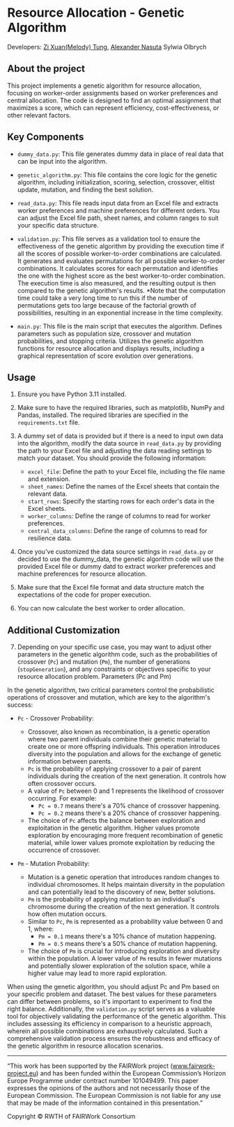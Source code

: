 # Resource Allocation - Genetic Algorithm
Developers: [Zi Xuan(Melody) Tung](https://github.com/melody-tung), [Alexander Nasuta](https://github.com/Alexander-Nasuta)
 Sylwia Olbrych

## About the project
This project implements a genetic algorithm for resource allocation, focusing on worker-order assignments based on worker preferences and central allocation. The code is designed to find an optimal assignment that maximizes a score, which can represent efficiency, cost-effectiveness, or other relevant factors.

## Key Components
- `dummy_data.py`: This file generates dummy data in place of real data that can be input into the algorithm. 

- `genetic_algorithm.py`: This file contains the core logic for the genetic algorithm, including initialization, scoring, selection, crossover, elitist update, mutation, and finding the best solution.

- `read_data.py`: This file reads input data from an Excel file and extracts worker preferences and machine preferences for different orders. You can adjust the Excel file path, sheet names, and column ranges to suit your specific data structure.

- `validation.py`: This file serves as a validation tool to ensure the effectiveness of the genetic algorithm by providing the execution time if all the scores of possible worker-to-order combinations are calculated. It generates and evaluates permutations for all possible worker-to-order combinations. It calculates scores for each permutation and identifies the one with the highest score as the best worker-to-order combination. The execution time is also measured, and the resulting output is then compared to the genetic algorithm's results. *Note that the computation time could take a very long time to run this if the number of permutations gets too large because of the factorial growth of possibilities, resulting in an exponential increase in the time complexity. 

- `main.py`: This file is the main script that executes the algorithm. Defines parameters such as population size, crossover and mutation probabilities, and stopping criteria. Utilizes the genetic algorithm functions for resource allocation and displays results, including a graphical representation of score evolution over generations.

## Usage

1. Ensure you have Python 3.11 installed.

2. Make sure to have the required libraries, such as matplotlib, NumPy and Pandas, installed. The required libraries are specified in the `requirements.txt` file.

3. A dummy set of data is provided but if there is a need to input own data into the algorithm, modify the data source in `read_data.py` by providing the path to your Excel file and adjusting the data reading settings to match your dataset. You should provide the following information:

   - `excel_file`: Define the path to your Excel file, including the file name and extension.
   - `sheet_names`: Define the names of the Excel sheets that contain the relevant data.
   - `start_rows`: Specify the starting rows for each order's data in the Excel sheets.
   - `worker_columns`: Define the range of columns to read for worker preferences.
   - `central_data_columns`: Define the range of columns to read for resilience data.

4. Once you've customized the data source settings in `read_data.py` or decided to use the dummy_data, the genetic algorithm code will use the provided Excel file or dummy datd to extract worker preferences and machine preferences for resource allocation.

5. Make sure that the Excel file format and data structure match the expectations of the code for proper execution.

6. You can now calculate the best worker to order allocation. 

## Additional Customization

7. Depending on your specific use case, you may want to adjust other parameters in the genetic algorithm code, such as the probabilities of crossover (`Pc`) and mutation (`Pm`), the number of generations (`stopGeneration`), and any constraints or objectives specific to your resource allocation problem.
Parameters (Pc and Pm)

In the genetic algorithm, two critical parameters control the probabilistic operations of crossover and mutation, which are key to the algorithm's success:

- `Pc` - Crossover Probability:
  - Crossover, also known as recombination, is a genetic operation where two parent individuals combine their genetic material to create one or more offspring individuals. This operation introduces diversity into the population and allows for the exchange of genetic information between parents.
  - `Pc` is the probability of applying crossover to a pair of parent individuals during the creation of the next generation. It controls how often crossover occurs.
  - A value of `Pc` between 0 and 1 represents the likelihood of crossover occurring. For example:
    - `Pc = 0.7` means there's a 70% chance of crossover happening.
    - `Pc = 0.2` means there's a 20% chance of crossover happening.
  - The choice of `Pc` affects the balance between exploration and exploitation in the genetic algorithm. Higher values promote exploration by encouraging more frequent recombination of genetic material, while lower values promote exploitation by reducing the occurrence of crossover.

- `Pm` - Mutation Probability:
  - Mutation is a genetic operation that introduces random changes to individual chromosomes. It helps maintain diversity in the population and can potentially lead to the discovery of new, better solutions.
  - `Pm` is the probability of applying mutation to an individual's chromosome during the creation of the next generation. It controls how often mutation occurs.
  - Similar to `Pc`, `Pm` is represented as a probability value between 0 and 1, where:
    - `Pm = 0.1` means there's a 10% chance of mutation happening.
    - `Pm = 0.5` means there's a 50% chance of mutation happening.
  - The choice of `Pm` is crucial for introducing exploration and diversity within the population. A lower value of `Pm` results in fewer mutations and potentially slower exploration of the solution space, while a higher value may lead to more rapid exploration.

When using the genetic algorithm, you should adjust Pc and Pm based on your specific problem and dataset. The best values for these parameters can differ between problems, so it's important to experiment to find the right balance.
Additionally, the `validation.py` script serves as a valuable tool for objectively validating the performance of the genetic algorithm. This includes assessing its efficiency in comparison to a heuristic approach, wherein all possible combinations are exhaustively calculated. Such a comprehensive validation process ensures the robustness and efficacy of the genetic algorithm in resource allocation scenarios.
***
“This work has been supported by the FAIRWork project (www.fairwork-project.eu) and has been funded within the European Commission’s Horizon Europe Programme under contract number 101049499. This paper expresses the opinions of the authors and not necessarily those of the European Commission. The European Commission is not liable for any use that may be made of the information contained in this presentation.”

Copyright © RWTH of FAIRWork Consortium
